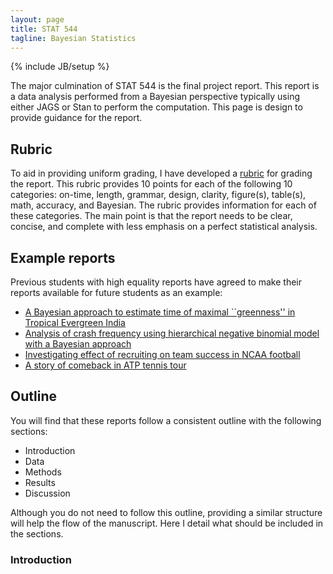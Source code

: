 ```yaml
---
layout: page
title: STAT 544
tagline: Bayesian Statistics
---
```

{% include JB/setup %}

The major culmination of STAT 544 is the final project report. 
This report is a data analysis performed from a Bayesian perspective typically 
using either JAGS or Stan to perform the computation. 
This page is design to provide guidance for the report.



## Rubric

To aid in providing uniform grading, 
I have developed a [rubric](report-rubric.pdf) for grading the report.
This rubric provides 10 points for each of the following 10 categories:
on-time, length, grammar, design, clarity, figure(s), table(s), math, 
accuracy, and Bayesian. The rubric provides information for each of these 
categories. The main point is that the report needs to be clear, concise, and 
complete with less emphasis on a perfect statistical analysis.

## Example reports

Previous students with high equality reports have agreed to make their reports
available for future students as an example:

- [A Bayesian approach to estimate time of maximal ``greenness'' in Tropical Evergreen India](examples/greenness.pdf)
- [Analysis of crash frequency using hierarchical negative binomial model with a Bayesian approach](examples/crash.pdf)
- [Investigating effect of recruiting on team success in NCAA football](examples/football.pdf)
- [A story of comeback in ATP tennis tour](examples/tennis.pdf)

## Outline

You will find that these reports follow a consistent outline with the following
sections:

- Introduction
- Data
- Methods 
- Results 
- Discussion

Although you do not need to follow this outline, 
providing a similar structure will help the flow of the manuscript. 
Here I detail what should be included in the sections.

### Introduction


